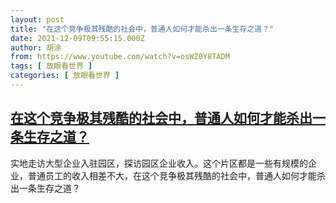 ```yaml
---
layout: post
title: "在这个竞争极其残酷的社会中，普通人如何才能杀出一条生存之道？"
date: 2021-12-09T09:55:15.000Z
author: 胡涂
from: https://www.youtube.com/watch?v=osWZ0Y8TADM
tags: [ 放眼看世界 ]
categories: [ 放眼看世界 ]
---
```

<!--1639043715000-->
[在这个竞争极其残酷的社会中，普通人如何才能杀出一条生存之道？](https://www.youtube.com/watch?v=osWZ0Y8TADM)
------

<div>
实地走访大型企业入驻园区，探访园区企业收入。这个片区都是一些有规模的企业，普通员工的收入相差不大，在这个竞争极其残酷的社会中，普通人如何才能杀出一条生存之道？
</div>
